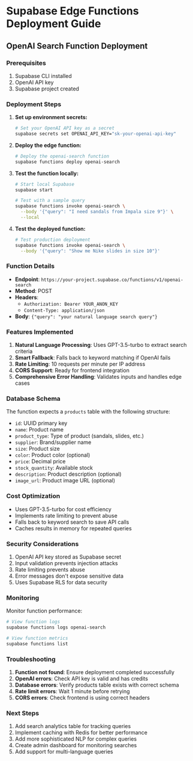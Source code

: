 # Supabase Edge Functions Deployment Guide

## OpenAI Search Function Deployment

### Prerequisites

1. Supabase CLI installed
2. OpenAI API key
3. Supabase project created

### Deployment Steps

1. **Set up environment secrets:**
   ```bash
   # Set your OpenAI API key as a secret
   supabase secrets set OPENAI_API_KEY="sk-your-openai-api-key"
   ```

2. **Deploy the edge function:**
   ```bash
   # Deploy the openai-search function
   supabase functions deploy openai-search
   ```

3. **Test the function locally:**
   ```bash
   # Start local Supabase
   supabase start

   # Test with a sample query
   supabase functions invoke openai-search \
     --body '{"query": "I need sandals from Impala size 9"}' \
     --local
   ```

4. **Test the deployed function:**
   ```bash
   # Test production deployment
   supabase functions invoke openai-search \
     --body '{"query": "Show me Nike slides in size 10"}'
   ```

### Function Details

- **Endpoint**: `https://your-project.supabase.co/functions/v1/openai-search`
- **Method**: POST
- **Headers**: 
  - `Authorization: Bearer YOUR_ANON_KEY`
  - `Content-Type: application/json`
- **Body**: `{"query": "your natural language search query"}`

### Features Implemented

1. **Natural Language Processing**: Uses GPT-3.5-turbo to extract search criteria
2. **Smart Fallback**: Falls back to keyword matching if OpenAI fails
3. **Rate Limiting**: 10 requests per minute per IP address
4. **CORS Support**: Ready for frontend integration
5. **Comprehensive Error Handling**: Validates inputs and handles edge cases

### Database Schema

The function expects a `products` table with the following structure:
- `id`: UUID primary key
- `name`: Product name
- `product_type`: Type of product (sandals, slides, etc.)
- `supplier`: Brand/supplier name
- `size`: Product size
- `color`: Product color (optional)
- `price`: Decimal price
- `stock_quantity`: Available stock
- `description`: Product description (optional)
- `image_url`: Product image URL (optional)

### Cost Optimization

- Uses GPT-3.5-turbo for cost efficiency
- Implements rate limiting to prevent abuse
- Falls back to keyword search to save API calls
- Caches results in memory for repeated queries

### Security Considerations

1. OpenAI API key stored as Supabase secret
2. Input validation prevents injection attacks
3. Rate limiting prevents abuse
4. Error messages don't expose sensitive data
5. Uses Supabase RLS for data security

### Monitoring

Monitor function performance:
```bash
# View function logs
supabase functions logs openai-search

# View function metrics
supabase functions list
```

### Troubleshooting

1. **Function not found**: Ensure deployment completed successfully
2. **OpenAI errors**: Check API key is valid and has credits
3. **Database errors**: Verify products table exists with correct schema
4. **Rate limit errors**: Wait 1 minute before retrying
5. **CORS errors**: Check frontend is using correct headers

### Next Steps

1. Add search analytics table for tracking queries
2. Implement caching with Redis for better performance
3. Add more sophisticated NLP for complex queries
4. Create admin dashboard for monitoring searches
5. Add support for multi-language queries